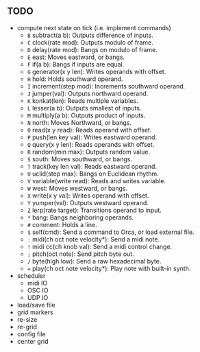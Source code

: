## TODO

* compute next state on tick (i.e. implement commands)
  - `B` subtract(a b): Outputs difference of inputs.
  - `C` clock(rate mod): Outputs modulo of frame.
  - `D` delay(rate mod): Bangs on modulo of frame.
  - `E` east: Moves eastward, or bangs.
  - `F` if(a b): Bangs if inputs are equal.
  - `G` generator(x y len): Writes operands with offset.
  - `H` hold: Holds southward operand.
  - `I` increment(step mod): Increments southward operand.
  - `J` jumper(val): Outputs northward operand.
  - `K` konkat(len): Reads multiple variables.
  - `L` lesser(a b): Outputs smallest of inputs.
  - `M` multiply(a b): Outputs product of inputs.
  - `N` north: Moves Northward, or bangs.
  - `O` read(x y read): Reads operand with offset.
  - `P` push(len key val): Writes eastward operand.
  - `Q` query(x y len): Reads operands with offset.
  - `R` random(min max): Outputs random value.
  - `S` south: Moves southward, or bangs.
  - `T` track(key len val): Reads eastward operand.
  - `U` uclid(step max): Bangs on Euclidean rhythm.
  - `V` variable(write read): Reads and writes variable.
  - `W` west: Moves westward, or bangs.
  - `X` write(x y val): Writes operand with offset.
  - `Y` yumper(val): Outputs westward operand.
  - `Z` lerp(rate target): Transitions operand to input.
  - `*` bang: Bangs neighboring operands.
  - `#` comment: Holds a line.
  - `$` self(cmd): Send a command to Orca, or load external file.
  - `:` midi(ch oct note velocity*): Send a midi note.
  - `!` midi cc(ch knob val): Send a midi control change.
  - `;` pitch(oct note): Send pitch byte out.
  - `/` byte(high low): Send a raw hexadecimal byte.
  - `=` play(ch oct note velocity*): Play note with built-in synth.
* scheduler
  - midi IO
  - OSC IO
  - UDP IO
* load/save file
* grid markers
* re-size
* re-grid
* config file
* center grid